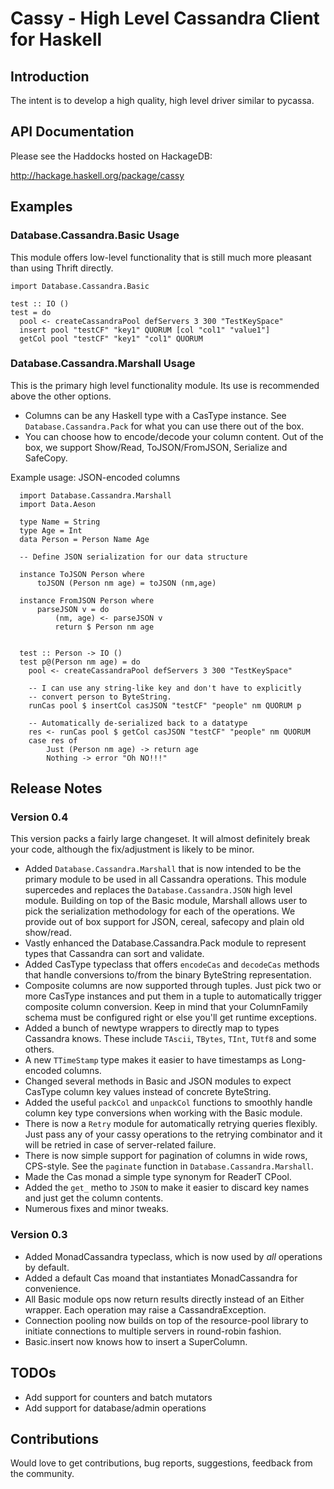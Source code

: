 
# Cassy - High Level Cassandra Client for Haskell


## Introduction

The intent is to develop a high quality, high level driver similar to
pycassa.

## API Documentation

Please see the Haddocks hosted on HackageDB:

http://hackage.haskell.org/package/cassy


## Examples

### Database.Cassandra.Basic Usage

This module offers low-level functionality that is still much
more pleasant than using Thrift directly.
    
    import Database.Cassandra.Basic

    test :: IO ()
    test = do
      pool <- createCassandraPool defServers 3 300 "TestKeySpace"
      insert pool "testCF" "key1" QUORUM [col "col1" "value1"]
      getCol pool "testCF" "key1" "col1" QUORUM


### Database.Cassandra.Marshall Usage

This is the primary high level functionality module. Its use is
recommended above the other options.

- Columns can be any Haskell type with a CasType instance. See
  `Database.Cassandra.Pack` for what you can use there out of the box.
- You can choose how to encode/decode your column content. Out of the
  box, we support Show/Read, ToJSON/FromJSON, Serialize and SafeCopy.



Example usage: JSON-encoded columns

      import Database.Cassandra.Marshall
      import Data.Aeson

      type Name = String
      type Age = Int
      data Person = Person Name Age

      -- Define JSON serialization for our data structure

      instance ToJSON Person where
          toJSON (Person nm age) = toJSON (nm,age)

      instance FromJSON Person where
          parseJSON v = do
              (nm, age) <- parseJSON v
              return $ Person nm age


      test :: Person -> IO ()
      test p@(Person nm age) = do
        pool <- createCassandraPool defServers 3 300 "TestKeySpace"

        -- I can use any string-like key and don't have to explicitly
        -- convert person to ByteString.
        runCas pool $ insertCol casJSON "testCF" "people" nm QUORUM p

        -- Automatically de-serialized back to a datatype
        res <- runCas pool $ getCol casJSON "testCF" "people" nm QUORUM
        case res of
            Just (Person nm age) -> return age
            Nothing -> error "Oh NO!!!"

## Release Notes

### Version 0.4

This version packs a fairly large changeset. It will almost definitely
break your code, although the fix/adjustment is likely to be minor.


* Added `Database.Cassandra.Marshall` that is now intended to be the
  primary module to be used in all Cassandra operations. This module
  supercedes and replaces the `Database.Cassandra.JSON` high level
  module. Building on top of the Basic module, Marshall allows user to
  pick the serialization methodology for each of the operations. We
  provide out of box support for JSON, cereal, safecopy and plain old
  show/read.
* Vastly enhanced the Database.Cassandra.Pack module to represent
  types that Cassandra can sort and validate.
* Added CasType typeclass that offers `encodeCas` and `decodeCas`
  methods that handle conversions to/from the binary ByteString
  representation.
* Composite columns are now supported through tuples. Just pick two or
  more CasType instances and put them in a tuple to automatically
  trigger composite column conversion. Keep in mind that your
  ColumnFamily schema must be configured right or else you'll get
  runtime exceptions.
* Added a bunch of newtype wrappers to directly map to types Cassandra
  knows. These include `TAscii`, `TBytes`, `TInt`, `TUtf8` and some
  others.
* A new `TTimeStamp` type makes it easier to have timestamps as
  Long-encoded columns.
* Changed several methods in Basic and JSON modules to expect CasType
  column key values instead of concrete ByteString.
* Added the useful `packCol` and `unpackCol` functions to smoothly
  handle column key type conversions when working with the Basic
  module.
* There is now a `Retry` module for automatically retrying queries
  flexibly. Just pass any of your cassy operations to the retrying
  combinator and it will be retried in case of server-related failure.
* There is now simple support for pagination of columns in wide rows,
  CPS-style. See the `paginate` function in
  `Database.Cassandra.Marshall`.
* Made the Cas monad a simple type synonym for ReaderT CPool.
* Added the `get_` metho to `JSON` to make it easier to discard key
  names and just get the column contents.
* Numerous fixes and minor tweaks.


### Version 0.3

* Added MonadCassandra typeclass, which is now used by *all*
  operations by default.
* Added a default Cas moand that instantiates MonadCassandra for
  convenience. 
* All Basic module ops now return results directly instead of an
  Either wrapper. Each operation may raise a CassandraException.
* Connection pooling now builds on top of the resource-pool library to
  initiate connections to multiple servers in round-robin fashion.
* Basic.insert now knows how to insert a SuperColumn.


## TODOs

* Add support for counters and batch mutators
* Add support for database/admin operations

## Contributions

Would love to get contributions, bug reports, suggestions, feedback
from the community.
